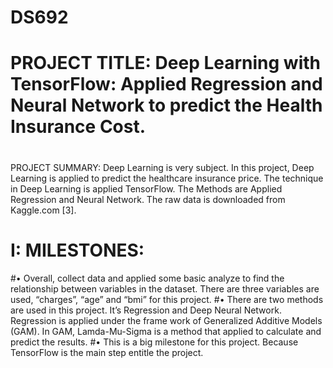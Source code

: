 # DS692
# PROJECT TITLE: Deep Learning with TensorFlow: Applied Regression and Neural Network to predict the Health Insurance Cost.
#
#
PROJECT SUMMARY: 
Deep Learning is very subject. In this project, Deep Learning is applied to predict the healthcare insurance price. The technique in Deep Learning is applied TensorFlow. The Methods are Applied Regression and Neural Network. The raw data is downloaded from Kaggle.com [3].
#
#
# I: MILESTONES: 
#•	Overall, collect data and applied some basic analyze to find the relationship between variables in the dataset.  There are three variables are used, “charges”, “age” and “bmi” for this project.
#•	There are two methods are used in this project. It’s Regression and Deep Neural Network.  Regression is applied under the frame work of Generalized Additive Models (GAM).  In GAM, Lamda-Mu-Sigma is a method that applied to calculate and predict the results.
#•	This is a big milestone for this project.  Because TensorFlow is the main step entitle the project. 
